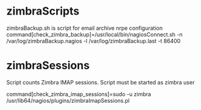 # zimbraScripts

  zimbraBackup.sh is script for email archive
  nrpe configuration
  command[check_zimbra_backup]=/usr/local/bin/nagiosConnect.sh -n /var/log/zimbraBackup.nagios -l /var/log/zimbraBackup.last -t 86400

# zimbraSessions
Script counts Zimbra IMAP sessions. Script must be started as zimbra user

  command[check_zimbra_imap_sessions]=sudo -u zimbra /usr/lib64/nagios/plugins/zimbraImapSessions.pl
